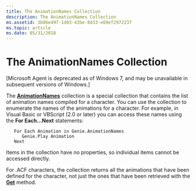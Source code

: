```yaml
---
title: The AnimationNames Collection
description: The AnimationNames Collection
ms.assetid: 3b06e497-1d03-43be-8d33-e69ef2972237
ms.topic: article
ms.date: 05/31/2018
---
```


# The AnimationNames Collection

\[Microsoft Agent is deprecated as of Windows 7, and may be unavailable in subsequent versions of Windows.\]

The [**AnimationNames**](https://www.bing.com/search?q=**AnimationNames**) collection is a special collection that contains the list of animation names compiled for a character. You can use the collection to enumerate the names of the animations for a character. For example, in Visual Basic or VBScript (2.0 or later) you can access these names using the **For Each...Next** statements:


```
   For Each Animation in Genie.AnimationNames
      Genie.Play Animation
   Next
```



Items in the collection have no properties, so individual items cannot be accessed directly.

For .ACF characters, the collection returns all the animations that have been defined for the character, not just the ones that have been retrieved with the [**Get**](get-method.md) method.

 

 




